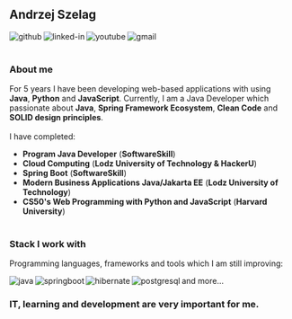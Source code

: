 ## Andrzej Szelag
[<img align="left" alt="github" src="https://img.shields.io/badge/Github-100000?style=for-the-badge&logo=github&logoColor=white" />](https://github.com/AndrzejSzelag?tab=repositories)
[<img align="left" alt="linked-in" src="https://img.shields.io/badge/linkedin-%230077B5.svg?&style=for-the-badge&logo=linkedin&logoColor=white" />](https://www.linkedin.com/in/andrzejszelag/)
[<img align="left" alt="youtube" src="https://img.shields.io/badge/YouTube-FF0000?style=for-the-badge&logo=youtube&logoColor=white" />](https://www.youtube.com/@andrzejszelag4331/videos)
[<img align="left" alt="gmail" src="https://img.shields.io/badge/Gmail-D14836?style=for-the-badge&logo=gmail&logoColor=white" />](mailto:szelagandrzej@gmail.com)<br><br>

### About me
For 5 years I have been developing web-based applications with using **Java**, **Python** and **JavaScript**. Currently, I am a Java Developer which passionate about **Java**, **Spring Framework Ecosystem**, **Clean Code** and **SOLID design principles**.<br><br>I have completed:
*  **Program Java Developer** (**SoftwareSkill**)
*  **Cloud Computing** (**Lodz University of Technology & HackerU**)
*  **Spring Boot** (**SoftwareSkill**)
*  **Modern Business Applications Java/Jakarta EE** (**Lodz University of Technology**)
*  **CS50's Web Programming with Python and JavaScript** (**Harvard University**)<br><br>


### Stack I work with
Programming languages, frameworks and tools which I am still improving:

[<img align="left" alt="java" src="https://img.shields.io/badge/Java-ED8B00?style=for-the-badge&logo=openjdk&logoColor=white" />](https://www.java.com/en/)
[<img align="left" alt="springboot" src="https://img.shields.io/badge/Spring Boot%20-%236DB33F.svg?&style=for-the-badge&logo=spring&logoColor=white" />](https://spring.io/projects/spring-boot)
[<img align="left" alt="hibernate" src="https://img.shields.io/badge/Hibernate-59666C?style=for-the-badge&logo=Hibernate&logoColor=white" />](https://hibernate.org/)
[<img align="left" alt="postgresql" src="https://img.shields.io/badge/postgresql-4169e1?style=for-the-badge&logo=postgresql&logoColor=white" />](https://www.postgresql.org/) and more...


### IT, learning and development are very important for me.
